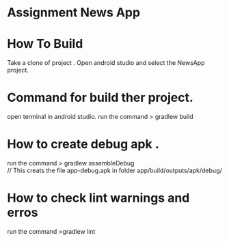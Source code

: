 # Assignment News App
# How To Build

Take a clone of project . Open android studio and select the NewsApp project.

# Command for build ther project.

open terminal in android studio.
run the command > gradlew build

# How to create debug apk . 

run the command > gradlew assembleDebug   
// This creats the file  app-debug.apk in folder app/build/outputs/apk/debug/

# How to check lint warnings and erros

run the command >gradlew lint  




